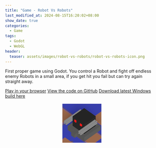 ```yaml
---
title: "Game - Robot Vs Robots"
last_modified_at: 2024-08-15T16:20:02+08:00
show_date: true
categories:
  - Game
tags:
  - Godot
  - WebGL
header:
  teaser: assets/images/robot-vs-robots/robot-vs-robots-icon.png
---
```


First proper game using Godot. You control a Robot and fight off endless enemy Robots in a small area, if you get hit you fail but can try again straight away.

<div>
    <a href="https://chriswoodcodes.net/RobotVsRobots/" rel="noreferrer noopener" target="_blank" class="btn btn--info">Play in your browser</a>
    <a href="https://github.com/ChrisWoody/RobotVsRobots/" rel="noreferrer noopener" target="_blank" class="btn btn--primary">View the code on GitHub</a>
    <a href="https://github.com/ChrisWoody/RobotVsRobots/releases/" rel="noreferrer noopener" target="_blank" class="btn btn--primary">Download latest Windows build here</a>
</div>

<br />

<img style="margin-left:auto;margin-right:auto;display:block" src="/assets/images/robot-vs-robots/robot-vs-robots-icon.png">
